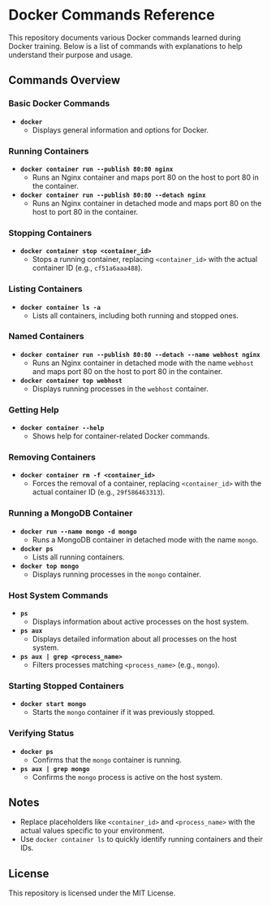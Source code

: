 # Docker Commands Reference

This repository documents various Docker commands learned during Docker training. Below is a list of commands with explanations to help understand their purpose and usage.

## Commands Overview

### Basic Docker Commands
- **`docker`**
  - Displays general information and options for Docker.

### Running Containers
- **`docker container run --publish 80:80 nginx`**
  - Runs an Nginx container and maps port 80 on the host to port 80 in the container.
- **`docker container run --publish 80:80 --detach nginx`**
  - Runs an Nginx container in detached mode and maps port 80 on the host to port 80 in the container.

### Stopping Containers
- **`docker container stop <container_id>`**
  - Stops a running container, replacing `<container_id>` with the actual container ID (e.g., `cf51a6aaa488`).

### Listing Containers
- **`docker container ls -a`**
  - Lists all containers, including both running and stopped ones.

### Named Containers
- **`docker container run --publish 80:80 --detach --name webhost nginx`**
  - Runs an Nginx container in detached mode with the name `webhost` and maps port 80 on the host to port 80 in the container.
- **`docker container top webhost`**
  - Displays running processes in the `webhost` container.

### Getting Help
- **`docker container --help`**
  - Shows help for container-related Docker commands.

### Removing Containers
- **`docker container rm -f <container_id>`**
  - Forces the removal of a container, replacing `<container_id>` with the actual container ID (e.g., `29f586463313`).

### Running a MongoDB Container
- **`docker run --name mongo -d mongo`**
  - Runs a MongoDB container in detached mode with the name `mongo`.
- **`docker ps`**
  - Lists all running containers.
- **`docker top mongo`**
  - Displays running processes in the `mongo` container.

### Host System Commands
- **`ps`**
  - Displays information about active processes on the host system.
- **`ps aux`**
  - Displays detailed information about all processes on the host system.
- **`ps aux | grep <process_name>`**
  - Filters processes matching `<process_name>` (e.g., `mongo`).

### Starting Stopped Containers
- **`docker start mongo`**
  - Starts the `mongo` container if it was previously stopped.

### Verifying Status
- **`docker ps`**
  - Confirms that the `mongo` container is running.
- **`ps aux | grep mongo`**
  - Confirms the `mongo` process is active on the host system.

## Notes
- Replace placeholders like `<container_id>` and `<process_name>` with the actual values specific to your environment.
- Use `docker container ls` to quickly identify running containers and their IDs.

## License
This repository is licensed under the MIT License.
